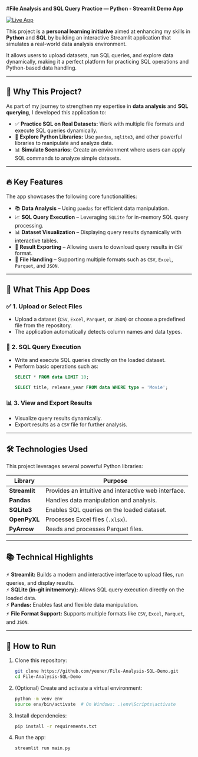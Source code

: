 #**File Analysis and SQL Query Practice — Python - Streamlit Demo App**

[![Live App](https://img.shields.io/badge/LIVE%20APP-CLICK%20TO%20VIEW-green?style=for-the-badge)](https://file-analysis-sql-demo-gv4tpcljrnpkmmr8kvo6ui.streamlit.app/)

This project is a **personal learning initiative** aimed at enhancing my skills in **Python** and **SQL** by building an interactive Streamlit application that simulates a real-world data analysis environment. 

It allows users to upload datasets, run SQL queries, and explore data dynamically, making it a perfect platform for practicing SQL operations and Python-based data handling.

---

## 🎯 **Why This Project?**

As part of my journey to strengthen my expertise in **data analysis** and **SQL querying**, I developed this application to:

- ✅ **Practice SQL on Real Datasets:** Work with multiple file formats and execute SQL queries dynamically.  
- 🎯 **Explore Python Libraries:** Use `pandas`, `sqlite3`, and other powerful libraries to manipulate and analyze data.  
- 📊 **Simulate Scenarios:** Create an environment where users can apply SQL commands to analyze simple datasets.  

---

## 🔥 **Key Features**

The app showcases the following core functionalities:

- 📚 **Data Analysis** – Using `pandas` for efficient data manipulation.  
- 📈 **SQL Query Execution** – Leveraging `SQLite` for in-memory SQL query processing.  
- 📊 **Dataset Visualization** – Displaying query results dynamically with interactive tables.  
- 💾 **Result Exporting** – Allowing users to download query results in `CSV` format.  
- 🔎 **File Handling** – Supporting multiple formats such as `CSV`, `Excel`, `Parquet`, and `JSON`.

---

## 📝 **What This App Does**

### ✅ **1. Upload or Select Files**
- Upload a dataset (`CSV`, `Excel`, `Parquet`, or `JSON`) or choose a predefined file from the repository.
- The application automatically detects column names and data types.

### 📝 **2. SQL Query Execution**
- Write and execute SQL queries directly on the loaded dataset.
- Perform basic operations such as:
    ```sql
    SELECT * FROM data LIMIT 10;
    ```
    ```sql
    SELECT title, release_year FROM data WHERE type = 'Movie';
    ```

### 📊 **3. View and Export Results**
- Visualize query results dynamically.
- Export results as a `CSV` file for further analysis.

---

## 🛠️ **Technologies Used**

This project leverages several powerful Python libraries:

| Library    | Purpose                                           |
|------------|---------------------------------------------------|
| **Streamlit**  | Provides an intuitive and interactive web interface. |
| **Pandas**     | Handles data manipulation and analysis.          |
| **SQLite3**    | Enables SQL queries on the loaded dataset.        |
| **OpenPyXL**   | Processes Excel files (`.xlsx`).                  |
| **PyArrow**    | Reads and processes Parquet files.                |

---

## 📚 **Technical Highlights**

⚡️ **Streamlit:** Builds a modern and interactive interface to upload files, run queries, and display results.  
⚡️ **SQLite (in-git initmemory):** Allows SQL query execution directly on the loaded data.  
⚡️ **Pandas:** Enables fast and flexible data manipulation.  
⚡️ **File Format Support:** Supports multiple formats like `CSV`, `Excel`, `Parquet`, and `JSON`.

---

## 📂 How to Run

1. Clone this repository:
   ```bash
   git clone https://github.com/yeuner/File-Analysis-SQL-Demo.git
   cd File-Analysis-SQL-Demo
   ```

2. (Optional) Create and activate a virtual environment:
   ```bash
   python -m venv env
   source env/bin/activate  # On Windows: .\env\Scripts\activate
   ```

3. Install dependencies:
   ```bash
   pip install -r requirements.txt
   ```

4. Run the app:
   ```bash
   streamlit run main.py
   ```

